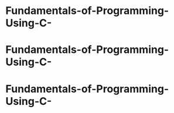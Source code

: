 # Fundamentals-of-Programming-Using-C-
# Fundamentals-of-Programming-Using-C-
# Fundamentals-of-Programming-Using-C-
